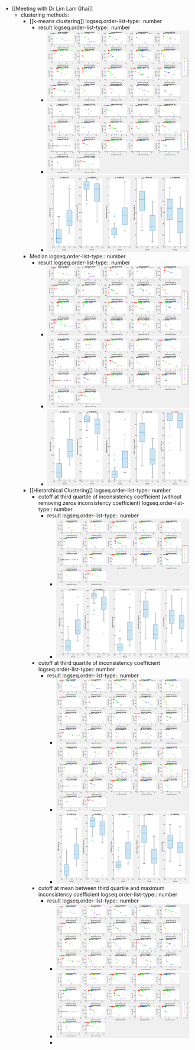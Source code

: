 - [[Meeting with Dr Lim Lam Ghai]]
	- clustering methods:
		- [[k-means clustering]]
		  logseq.order-list-type:: number
			- result
			  logseq.order-list-type:: number
				- ![image.png](../assets/image_1724902364790_0.png)
				- ![image.png](../assets/image_1724902393836_0.png)
				- ![image.png](../assets/image_1725017075536_0.png)
		- Median
		  logseq.order-list-type:: number
			- result
			  logseq.order-list-type:: number
				- ![image.png](../assets/image_1724902762329_0.png)
				- ![image.png](../assets/image_1724902720944_0.png)
				- ![image.png](../assets/image_1725017120992_0.png)
		- [[Hierarchical Clustering]]
		  logseq.order-list-type:: number
			- cutoff at third quartile of inconsistency coefficient (without removing zeros inconsistency coefficient)
			  logseq.order-list-type:: number
				- result
				  logseq.order-list-type:: number
					- ![image.png](../assets/image_1724910582795_0.png)
					- ![image.png](../assets/image_1725017239045_0.png)
			- cutoff at third quartile of inconsistency coefficient
			  logseq.order-list-type:: number
				- result
				  logseq.order-list-type:: number
					- ![image.png](../assets/image_1724910952992_0.png)
					- ![image.png](../assets/image_1724910975737_0.png)
					- ![image.png](../assets/image_1725017322968_0.png)
			- cutoff at mean between third quartile and maximum inconsistency coefficient
			  logseq.order-list-type:: number
				- result
				  logseq.order-list-type:: number
					- ![image.png](../assets/image_1724911212918_0.png)
					- ![image.png](../assets/image_1724911232050_0.png)
					-
